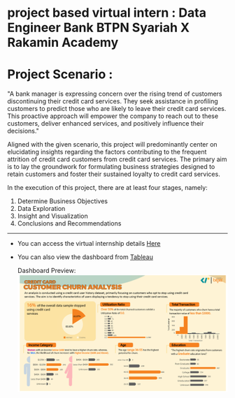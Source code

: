 # project based virtual intern : Data Engineer Bank BTPN Syariah X Rakamin Academy


# **Project Scenario :**
"A bank manager is expressing concern over the rising trend of customers discontinuing their credit card services. They seek assistance in profiling customers to predict those who are likely to leave their credit card services. This proactive approach will empower the company to reach out to these customers, deliver enhanced services, and positively influence their decisions."

Aligned with the given scenario, this project will predominantly center on elucidating insights regarding the factors contributing to the frequent attrition of credit card customers from credit card services. The primary aim is to lay the groundwork for formulating business strategies designed to retain customers and foster their sustained loyalty to credit card services.

In the execution of this project, there are at least four stages, namely:
1. Determine Business Objectives
2. Data Exploration
3. Insight and Visualization
4. Conclusions and Recommendations

___
- You can access the virtual internship details [Here](https://www.rakamin.com/virtual-internship-experience/data-engineer-btpn-syariah)

- You can also view the dashboard from [Tableau](https://public.tableau.com/views/VIXBTPNSyariah-CustomerChurnAnalysis/Dashboard1?:language=en-US&:display_count=n&:origin=viz_share_link)

    Dashboard Preview:
![Screenshot of Dashboard](/Dashboard_Preview.png)
